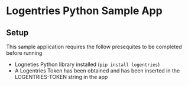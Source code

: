 # Logentries Python Sample App


Setup
-----

This sample application requires the follow presequites to be completed before running

* Logneties Python library installed (``pip install logentries``)
* A Logentries Token has been obtained and has been inserted in the LOGENTRIES-TOKEN string in the app
